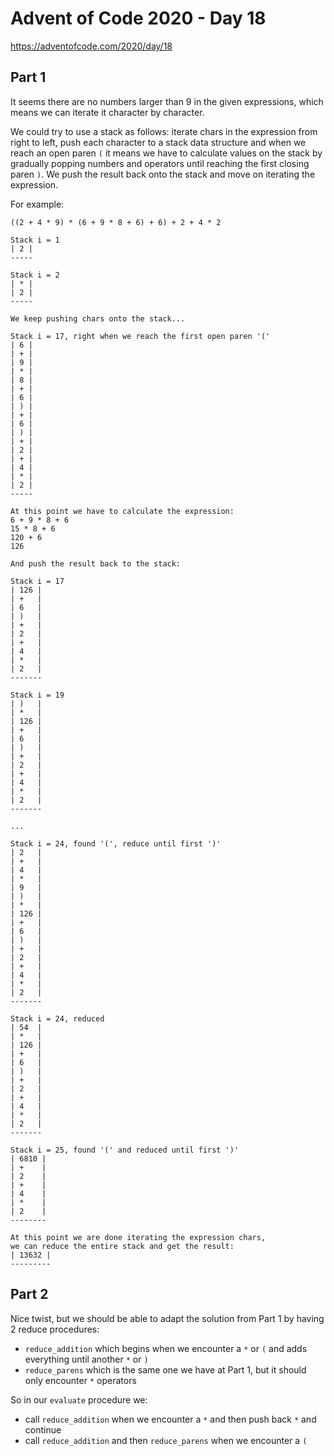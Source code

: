 # Advent of Code 2020 - Day 18

https://adventofcode.com/2020/day/18

## Part 1

It seems there are no numbers larger than 9 in the given expressions, which means we can iterate it character by character.

We could try to use a stack as follows: iterate chars in the expression from right to left, push each character to a stack data structure and when we reach an open paren `(` it means we have to calculate values on the stack by gradually popping numbers and operators until reaching the first closing paren `)`. We push the result back onto the stack and move on iterating the expression.

For example:

```
((2 + 4 * 9) * (6 + 9 * 8 + 6) + 6) + 2 + 4 * 2

Stack i = 1
| 2 |
-----

Stack i = 2
| * |
| 2 |
-----

We keep pushing chars onto the stack...

Stack i = 17, right when we reach the first open paren '('
| 6 |
| + |
| 9 |
| * |
| 8 |
| + |
| 6 |
| ) |
| + |
| 6 |
| ) |
| + |
| 2 |
| + |
| 4 |
| * |
| 2 |
-----

At this point we have to calculate the expression:
6 + 9 * 8 + 6
15 * 8 + 6
120 + 6
126

And push the result back to the stack:

Stack i = 17
| 126 |
| +   |
| 6   |
| )   |
| +   |
| 2   |
| +   |
| 4   |
| *   |
| 2   |
-------

Stack i = 19
| )   |
| *   |
| 126 |
| +   |
| 6   |
| )   |
| +   |
| 2   |
| +   |
| 4   |
| *   |
| 2   |
-------

...

Stack i = 24, found '(', reduce until first ')'
| 2   |
| +   |
| 4   |
| *   |
| 9   |
| )   |
| *   |
| 126 |
| +   |
| 6   |
| )   |
| +   |
| 2   |
| +   |
| 4   |
| *   |
| 2   |
-------

Stack i = 24, reduced
| 54  |
| *   |
| 126 |
| +   |
| 6   |
| )   |
| +   |
| 2   |
| +   |
| 4   |
| *   |
| 2   |
-------

Stack i = 25, found '(' and reduced until first ')'
| 6810 |
| +    |
| 2    |
| +    |
| 4    |
| *    |
| 2    |
--------

At this point we are done iterating the expression chars,
we can reduce the entire stack and get the result:
| 13632 |
---------

```

## Part 2

Nice twist, but we should be able to adapt the solution from Part 1 by having 2 reduce procedures:
  - `reduce_addition` which begins when we encounter a `*` or `(` and adds everything until another `*` or `)`
  - `reduce_parens` which is the same one we have at Part 1, but it should only encounter `*` operators

So in our `evaluate` procedure we:
  - call `reduce_addition` when we encounter a `*` and then push back `*` and continue
  - call `reduce_addition` and then `reduce_parens` when we encounter a `(`

